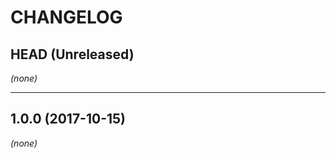 CHANGELOG
=========

## HEAD (Unreleased)
_(none)_

--------------------

## 1.0.0 (2017-10-15)
_(none)_

